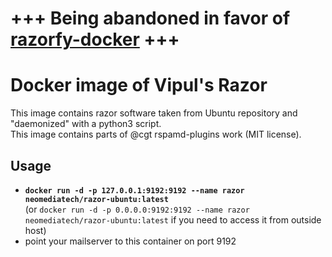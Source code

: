 # +++ Being abandoned in favor of [razorfy-docker](https://github.com/Neomediatech/razorfy-docker) +++

# Docker image of Vipul's Razor
This image contains razor software taken from Ubuntu repository and "daemonized" with a python3 script.  
This image contains parts of @cgt rspamd-plugins work (MIT license).

## Usage
 - **`docker run -d -p 127.0.0.1:9192:9192 --name razor neomediatech/razor-ubuntu:latest`**  
   (or `docker run -d -p 0.0.0.0:9192:9192 --name razor neomediatech/razor-ubuntu:latest` if you need to access it from outside host)
 - point your mailserver to this container on port 9192
 
 

